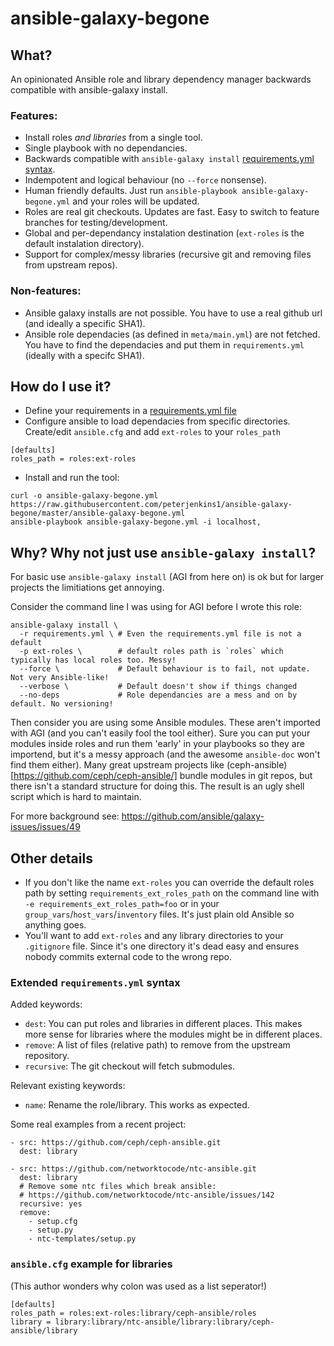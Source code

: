# ansible-galaxy-begone

## What?

An opinionated Ansible role and library dependency manager backwards compatible with ansible-galaxy install.

### Features:
* Install roles *and libraries* from a single tool.
* Single playbook with no dependancies.
* Backwards compatible with `ansible-galaxy install` [requirements.yml syntax](http://docs.ansible.com/ansible/latest/galaxy.html#installing-multiple-roles-from-a-file).
* Indempotent and logical behaviour (no `--force` nonsense).
* Human friendly defaults. Just run `ansible-playbook ansible-galaxy-begone.yml` and your roles will be updated.
* Roles are real git checkouts. Updates are fast. Easy to switch to feature branches for testing/development.
* Global and per-dependancy instalation destination (`ext-roles` is the default instalation directory).
* Support for complex/messy libraries (recursive git and removing files from upstream repos).

### Non-features:
* Ansible galaxy installs are not possible. You have to use a real github url (and ideally a specific SHA1).
* Ansible role dependacies (as defined in `meta/main.yml`) are not fetched. You have to find the dependacies and put them in `requirements.yml` (ideally with a specifc SHA1).

## How do I use it?

* Define your requirements in a [requirements.yml file](http://docs.ansible.com/ansible/latest/galaxy.html#installing-multiple-roles-from-a-file)
* Configure ansible to load dependacies from specific directories. Create/edit `ansible.cfg` and add `ext-roles` to your `roles_path`
```
[defaults]
roles_path = roles:ext-roles
```
* Install and run the tool:
```
curl -o ansible-galaxy-begone.yml https://raw.githubusercontent.com/peterjenkins1/ansible-galaxy-begone/master/ansible-galaxy-begone.yml
ansible-playbook ansible-galaxy-begone.yml -i localhost,
```

## Why? Why not just use `ansible-galaxy install`?

For basic use `ansible-galaxy install` (AGI from here on) is ok but for larger projects the limitiations get annoying.

Consider the command line I was using for AGI before I wrote this role:
```
ansible-galaxy install \
  -r requirements.yml \ # Even the requirements.yml file is not a default
  -p ext-roles \        # default roles path is `roles` which typically has local roles too. Messy!
  --force \             # Default behaviour is to fail, not update. Not very Ansible-like!
  --verbose \           # Default doesn't show if things changed
  --no-deps             # Role dependancies are a mess and on by default. No versioning!  
```

Then consider you are using some Ansible modules. These aren't imported with AGI (and you can't easily fool the tool either). Sure you can put your modules inside roles and run them 'early' in your playbooks so they are importend, but it's a messy approach (and the awesome `ansible-doc` won't find them either). Many great upstream projects like (ceph-ansible)[https://github.com/ceph/ceph-ansible/] bundle modules in git repos, but there isn't a standard structure for doing this. The result is an ugly shell script which is hard to maintain. 

For more background see: https://github.com/ansible/galaxy-issues/issues/49

## Other details

* If you don't like the name `ext-roles` you can override the default roles path by setting `requirements_ext_roles_path` on the command line with `-e requirements_ext_roles_path=foo` or in your `group_vars`/`host_vars`/`inventory` files. It's just plain old Ansible so anything goes.
* You'll want to add `ext-roles` and any library directories to your `.gitignore` file. Since it's one directory it's dead easy and ensures nobody commits external code to the wrong repo.

### Extended `requirements.yml` syntax 

Added keywords:

* `dest`: You can put roles and libraries in different places. This makes more sense for libraries where the modules might be in different places.
* `remove`: A list of files (relative path) to remove from the upstream repository.
* `recursive`: The git checkout will fetch submodules.

Relevant existing keywords:
* `name`: Rename the role/library. This works as expected.

Some real examples from a recent project:
```
- src: https://github.com/ceph/ceph-ansible.git
  dest: library

- src: https://github.com/networktocode/ntc-ansible.git
  dest: library
  # Remove some ntc files which break ansible:
  # https://github.com/networktocode/ntc-ansible/issues/142
  recursive: yes
  remove:
    - setup.cfg
    - setup.py
    - ntc-templates/setup.py
```

### `ansible.cfg` example for libraries

(This author wonders why colon was used as a list seperator!)

```
[defaults]
roles_path = roles:ext-roles:library/ceph-ansible/roles
library = library:library/ntc-ansible/library:library/ceph-ansible/library
```

